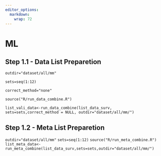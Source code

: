 ```yaml
---
editor_options: 
  markdown: 
    wrap: 72
---
```


# ML

## Step 1.1 - Data List Preparetion

`outdir="dataset/all/mm"`

`sets=seq(1:12)`

`correct_method="none"`

`source("R/run_data_combine.R")`

`list_vali_data<-run_data_combine(list_data_surv, sets=sets,correct_method = NULL, outdir="dataset/all/mm/")`

## Step 1.2 - Meta List Preparetion

`outdir="dataset/all/mm"`
`sets=seq(1:12)`
`source("R/run_meta_combine.R")`
`list_meta_data<-run_meta_combine(list_data_surv,sets=sets,outdir="dataset/all/mm/")`


